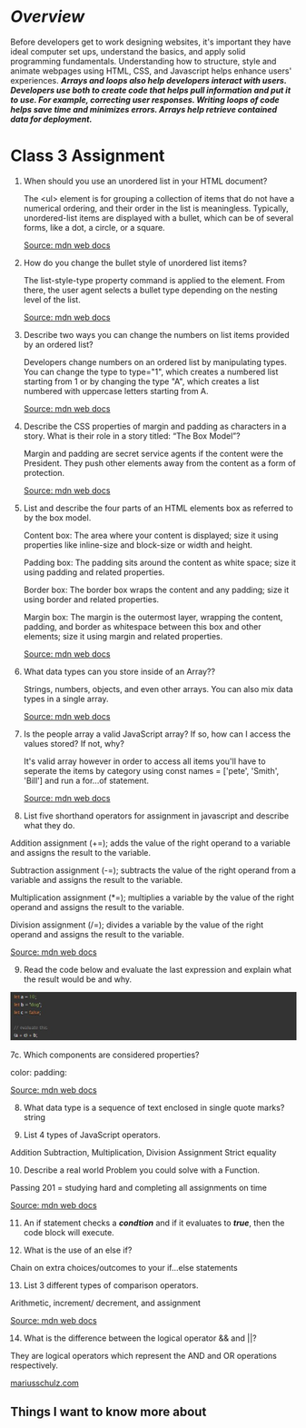 # ***Overview***

Before developers get to work designing websites, it's important they have ideal computer set ups, understand the basics, and apply solid programming fundamentals.  Understanding how to structure, style and animate webpages using HTML, CSS, and Javascript helps enhance users' experiences.  ***Arrays and loops also help developers interact with users.  Developers use both to create code that helps pull information and put it to use.  For example, correcting user responses.  Writing loops of code helps save time and minimizes errors.  Arrays help retrieve contained data for deployment.***

# Class 3 Assignment

1. When should you use an unordered list in your HTML document?

    The \<ul> element is for grouping a collection of items that do not have a numerical ordering, and their order in the list is meaningless. Typically, unordered-list items are displayed with a bullet, which can be of several forms, like a dot, a circle, or a square.

   [Source: mdn web docs](https://developer.mozilla.org/en-US/docs/Web/HTML/Element/ul)

2. How do you change the bullet style of unordered list items?

    The list-style-type property command is applied to the element.  From there, the user agent selects a bullet type depending on the nesting level of the list.

    [Source: mdn web docs](https://developer.mozilla.org/en-US/docs/Web/HTML/Element/ul)

3. Describe two ways you can change the numbers on list items provided by an ordered list?

    Developers change numbers on an ordered list by manipulating types.  You can change the type to type="1", which creates a numbered list starting from 1 or by changing the type "A", which creates a list numbered with uppercase letters starting from A.

    [Source: mdn web docs](https://developer.mozilla.org/en-US/docs/Web/HTML/Element/ol)

4. Describe the CSS properties of margin and padding as characters in a story. What is their role in a story titled: “The Box Model”?

    Margin and padding are secret service agents if the content were the President.  They push other elements away from the content as a form of protection.

   [Source: mdn web docs](https://developer.mozilla.org/en-US/docs/Learn/CSS/Building_blocks/The_box_model)

5. List and describe the four parts of an HTML elements box as referred to by the box model.

    Content box: The area where your content is displayed; size it using properties like inline-size and block-size or width and height.

    Padding box: The padding sits around the content as white space; size it using padding and related properties.

    Border box: The border box wraps the content and any padding; size it using border and related properties.

    Margin box: The margin is the outermost layer, wrapping the content, padding, and border as whitespace between this box and other elements; size it using margin and related properties.

    [Source: mdn web docs](https://developer.mozilla.org/en-US/docs/Learn/CSS/Building_blocks/The_box_model)

6. What data types can you store inside of an Array??

    Strings, numbers, objects, and even other arrays. You can also mix data types in a single array.

    [Source: mdn web docs](https://developer.mozilla.org/en-US/docs/Learn/JavaScript/First_steps/Arrays)

7. Is the people array a valid JavaScript array? If so, how can I access the values stored? If not, why?

    It's valid array however in order to access all items you'll have to seperate the items by category using const names = ['pete', 'Smith', 'Bill'] and run a for...of statement.

    [Source: mdn web docs](https://developer.mozilla.org/en-US/docs/Learn/JavaScript/First_steps/Arrays)

8. List five shorthand operators for assignment in javascript and describe what they do.

Addition assignment (+=); adds the value of the right operand to a variable and assigns the result to the variable.

Subtraction assignment (-=);  subtracts the value of the right operand from a variable and assigns the result to the variable.

Multiplication assignment (*=); multiplies a variable by the value of the right operand and assigns the result to the variable.

  Division assignment (/=); divides a variable by the value of the right operand and assigns the result to the variable.

  [Source: mdn web docs](https://developer.mozilla.org/en-US/docs/Web/JavaScript/Guide/Expressions_and_Operators)

9. Read the code below and evaluate the last expression and explain what the result would be and why.

![codeblock](codeblock.jpg)

7c. Which components are considered properties?

color:
padding:  

 [Source: mdn web docs](https://developer.mozilla.org/en-US/docs/Learn/CSS/First_steps/How_CSS_is_structured)

8. What data type is a sequence of text enclosed in single quote marks?
string

9. List 4 types of JavaScript operators.

Addition
Subtraction, Multiplication, Division
Assignment
Strict equality

10. Describe a real world Problem you could solve with a Function.

Passing 201 = studying hard and completing all assignments on time

[Source: mdn web docs](https://developer.mozilla.org/en-US/docs/Learn/CSS/First_steps/How_CSS_is_structured)

11. An if statement checks a ***condtion*** and if it evaluates to ***true***, then the code block will execute.

12. What is the use of an else if?

Chain on extra choices/outcomes to your if...else statements

13. List 3 different types of comparison operators.

Arithmetic, increment/ decrement, and assignment

[Source: mdn web docs](https://developer.mozilla.org/en-US/docs/Learn/JavaScript/First_steps/Math#comparison_operators)

14. What is the difference between the logical operator && and ||?

They are logical operators which represent the AND and OR operations respectively.  

[mariusschulz.com](https://mariusschulz.com/blog/the-and-and-or-operators-in-javascript#:~:text=If%20applied%20to%20boolean%20values,true%20in%20all%20other%20cases)

## Things I want to know more about
